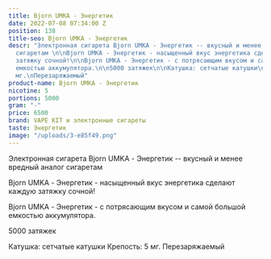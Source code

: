 ```yaml
---
title: Bjorn UMKA - Энергетик
date: 2022-07-08 07:34:00 Z
position: 138
title-seo: Bjorn UMKA - Энергетик
descr: "Электронная сигарета Bjorn UMKA - Энергетик -- вкусный и менее вредный аналог
  сигаретам \n\nBjorn UMKA - Энергетик - насыщенный вкус энергетика сделают каждую
  затяжку сочной!\n\nBjorn UMKA - Энергетик - с потрясающим вкусом и самой большой
  емкостью аккумулятора.\n\n5000 затяжек\n\nКатушка: сетчатые катушки\nКрепость: 5
  мг.\nПерезаряжаемый"
product-name: Bjorn UMKA - Энергетик
nicotine: 5
portions: 5000
gram: "-"
price: 6500
brand: VAPE KIT и электронные сигареты
taste: Энергетик
image: "/uploads/3-e85f49.png"
---
```


Электронная сигарета Bjorn UMKA - Энергетик -- вкусный и менее вредный аналог сигаретам 

Bjorn UMKA - Энергетик - насыщенный вкус энергетика сделают каждую затяжку сочной!

Bjorn UMKA - Энергетик - с потрясающим вкусом и самой большой емкостью аккумулятора.

5000 затяжек

Катушка: сетчатые катушки
Крепость: 5 мг.
Перезаряжаемый
